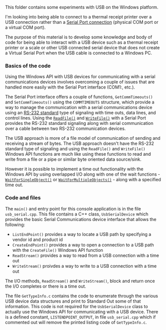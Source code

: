 This folder contains some experiments with USB on the Windows platform.

I'm looking into being able to connect to a thermal receipt printer over a USB connection
rather than a [Serial Port connection](https://en.wikipedia.org/wiki/Serial_port)
(physical COM port or a virtual COM port).

The purpose of this material is to develop some knowledge and body of code for being
able to interact with a USB device such as a thermal receipt printer or a scale or
other USB connected serial device that does not create a Virtual Serial Port when
the USB cable is connected to a Windows PC.

### Basics of the code

Using the Windows API with USB devices for communicating with a serial communications
devices involves overcoming a couple of issues that are handled more easily with
the Serial Port interface (COM1:, etc.).

The Serial Port interface offers a couple of functions, `GetCommTimeouts()` and
`SetCommTimeouts()` using the `COMMTIMEOUTS` structure, which provide a way to
manage the communication with a serial communications device using an [RS-232
standard](https://en.wikipedia.org/wiki/RS-232) type of signaling with time outs,
data lines, and control lines. Using
the [`ReadFile()`](https://docs.microsoft.com/en-us/windows/win32/api/fileapi/nf-fileapi-readfile)
and [`WriteFile()`](https://docs.microsoft.com/en-us/windows/win32/api/fileapi/nf-fileapi-writefile)
with a Serial Port provides the RS-232 standard
signaling along with serial communication over a cable between two RS-232 communication
devices.

The USB approach is more of a file model of communication of sending and receiving
a stream of bytes. The USB approach doesn't have the RS-232 standard type of signaling
and using the `ReadFile()` and `WriteFile()` Windows API functions are much like using
these functions to read and write from a file or a pipe or similar byte oriented data source/sink.

However it is possible to implement a time out functionality with the Windows API
by using overlapped I/O along with one of the wait functions -
[`WaitForSingleObject()`](https://docs.microsoft.com/en-us/windows/win32/api/synchapi/nf-synchapi-waitforsingleobject) or
[`WaitForMultipleObjects()`](https://docs.microsoft.com/en-us/windows/win32/api/synchapi/nf-synchapi-waitformultipleobjects) - along with a specified time out.

### Code and files

The `main()` and entry point for this console application is in the file `usb_serial.cpp`. This file
contains a C++ class, `UsbSerialDevice` which provides the basic Serial Communications device interface
that allows the following:
 - `ListEndPoint()` provides a way to locate a USB path by specifying a vendor id and product id
 - `CreateEndPoint()` provides a way to open a connection to a USB path with the `CreateFile()` Windows API function
 - `ReadStream()` provides a way to read from a USB connection with a time out
 - `WriteStream()` proivdes a way to write to a USB connection with a time out

The I/O methods, `ReadStream()` and `WriteStream()`, block and return once the I/O completes or there is a time out.

The file `GetTypeInfo.c` contains the code to enumerate through the various USB device data structures and print
to Standard Out some of that information. This code is not required for the `UsbSerialDevice` class to actually
use the Windows API for communicating with a USB device. There is a defined constant, `LISTENDPOINT_OUTPUT`, in
file `usb_serial.cpp` which if commented out will remove the printed listing code of `GetTypeInfo.c`.
